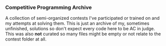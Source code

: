 ### Competitive Programming Archive
A collection of semi-organized contests I've participated or trained on and my attempts at solving them.
This is just an archive of my, sometimes unfinished, solutions so don't expect every code here to be AC in judge.
This was also **not** curated so many files might be empty or not relate to the contest folder at all.
